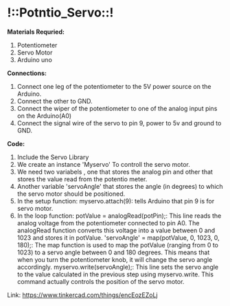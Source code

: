 # !::Potntio_Servo::!
**Materials Requried:**
1. Potentiometer
2. Servo Motor
3. Arduino uno

**Connections:**
1. Connect one leg of the potentiometer to the 5V power source on the Arduino.
2. Connect the other to GND.
3. Connect the wiper of the potentiometer to one of the analog input pins on the Arduino(A0)
4. Connect the signal wire of the servo to pin 9, power to 5v and ground to GND.

**Code:**
1. Include the Servo Library
2. We create an instance 'Myservo' To controll the servo motor.
3. We need two variabels , one that stores the analog pin and other that stores the value read from the potentio meter.
4. Another variable 'servoAngle' that stores the angle (in degrees) to which the servo motor should be positioned.
5. In the setup function: myservo.attach(9): tells Arduino that pin 9 is for servo motor.
6. In the loop function: potValue = analogRead(potPin);: This line reads the analog voltage from the potentiometer connected to pin A0. The analogRead function converts this voltage into a value between 0 and 1023 and stores it in potValue.
'servoAngle' = map(potValue, 0, 1023, 0, 180);: The map function is used to map the potValue (ranging from 0 to 1023) to a servo angle between 0 and 180 degrees. This means that when you turn the potentiometer knob, it will change the servo angle accordingly.
myservo.write(servoAngle);: This line sets the servo angle to the value calculated in the previous step using myservo.write. This command actually controls the position of the servo motor.

Link: https://www.tinkercad.com/things/encEozEZoLj
